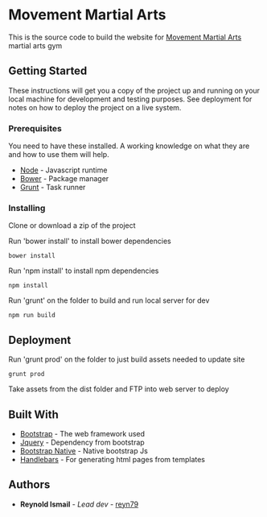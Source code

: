 # Movement Martial Arts

This is the source code to build the website for [Movement Martial Arts](http://www.movementmartialarts.com.au) martial arts gym

## Getting Started

These instructions will get you a copy of the project up and running on your local machine for development and testing purposes. See deployment for notes on how to deploy the project on a live system.

### Prerequisites

You need to have these installed. A working knowledge on what they are and how to use them will help.

* [Node](https://nodejs.org/en/) - Javascript runtime
* [Bower](https://bower.io/) - Package manager
* [Grunt](https://gruntjs.com/) - Task runner

### Installing

Clone or download a zip of the project

Run 'bower install' to install bower dependencies

```
bower install
```

Run 'npm install' to install npm dependencies

```
npm install
```

Run 'grunt' on the folder to build and run local server for dev

```
npm run build
```

## Deployment


Run 'grunt prod' on the folder to just build assets needed to update site

```
grunt prod
```

Take assets from the dist folder and FTP into web server to deploy

## Built With

* [Bootstrap](http://getbootstrap.com) - The web framework used
* [Jquery](https://jquery.com/) - Dependency from bootstrap
* [Bootstrap Native](http://thednp.github.io/bootstrap.native) - Native bootstrap Js
* [Handlebars](http://handlebarsjs.com/) - For generating html pages from templates

## Authors

* **Reynold Ismail** - *Lead dev* - [reyn79](https://github.com/reyn79)
